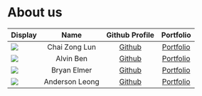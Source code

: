 # About us

Display | Name | Github Profile | Portfolio 
--------|:----:|:--------------:|:---------:
![](https://via.placeholder.com/100.png?text=Photo) | Chai Zong Lun | [Github](https://github.com/zonglun99) | [Portfolio](team/zonglun99.md)
![](https://avatars.githubusercontent.com/u/71116618?v=4) | Alvin Ben | [Github](https://github.com/alvynben) | [Portfolio](team/alvynben.md)
![](https://via.placeholder.com/100.png?text=Photo) | Bryan Elmer | [Github](https://github.com/BryanElmer) | [Portfolio](team/bryanelmer.md)
![](https://via.placeholder.com/100.png?text=Photo) | Anderson Leong | [Github](https://github.com/uosjapuelks) | [Portfolio](team/uosjapuelks.md)
